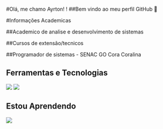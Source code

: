 #Olá, me chamo Ayrton! ! 
##Bem vindo ao meu perfil GitHub 👋

#Informações Academicas

##Academico de analise e desenvolvimento de sistemas

##Cursos de extensão/tecnicos

##Programador de sistemas - SENAC GO Cora Coralina

## Ferramentas e Tecnologias


 <img src="https://cdn.jsdelivr.net/gh/devicons/devicon/icons/html5/html5-original.svg"/> <img src="https://cdn.jsdelivr.net/gh/devicons/devicon/icons/css3/css3-original.svg" />
          
## Estou Aprendendo

<img src="https://cdn.jsdelivr.net/gh/devicons/devicon/icons/git/git-original.svg" />
          
